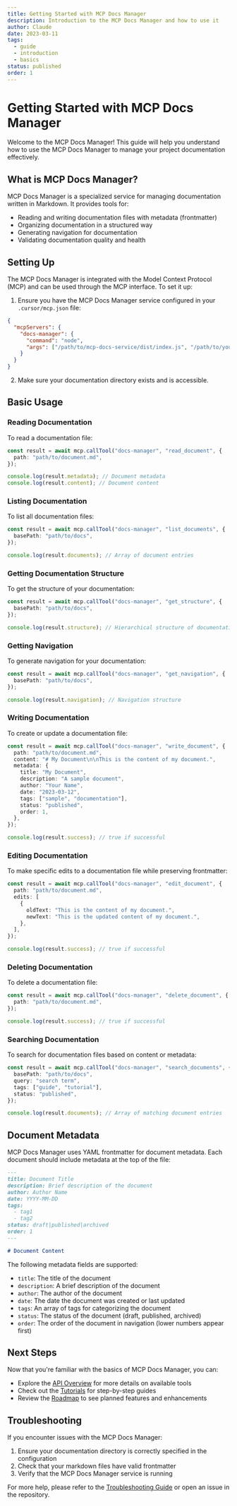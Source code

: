 ```yaml
---
title: Getting Started with MCP Docs Manager
description: Introduction to the MCP Docs Manager and how to use it
author: Claude
date: 2023-03-11
tags:
  - guide
  - introduction
  - basics
status: published
order: 1
---
```


# Getting Started with MCP Docs Manager

Welcome to the MCP Docs Manager! This guide will help you understand how to use the MCP Docs Manager to manage your project documentation effectively.

## What is MCP Docs Manager?

MCP Docs Manager is a specialized service for managing documentation written in Markdown. It provides tools for:

- Reading and writing documentation files with metadata (frontmatter)
- Organizing documentation in a structured way
- Generating navigation for documentation
- Validating documentation quality and health

## Setting Up

The MCP Docs Manager is integrated with the Model Context Protocol (MCP) and can be used through the MCP interface. To set it up:

1. Ensure you have the MCP Docs Manager service configured in your `.cursor/mcp.json` file:

```json
{
  "mcpServers": {
    "docs-manager": {
      "command": "node",
      "args": ["/path/to/mcp-docs-service/dist/index.js", "/path/to/your/docs"]
    }
  }
}
```

2. Make sure your documentation directory exists and is accessible.

## Basic Usage

### Reading Documentation

To read a documentation file:

```typescript
const result = await mcp.callTool("docs-manager", "read_document", {
  path: "path/to/document.md",
});

console.log(result.metadata); // Document metadata
console.log(result.content); // Document content
```

### Listing Documentation

To list all documentation files:

```typescript
const result = await mcp.callTool("docs-manager", "list_documents", {
  basePath: "path/to/docs",
});

console.log(result.documents); // Array of document entries
```

### Getting Documentation Structure

To get the structure of your documentation:

```typescript
const result = await mcp.callTool("docs-manager", "get_structure", {
  basePath: "path/to/docs",
});

console.log(result.structure); // Hierarchical structure of documentation
```

### Getting Navigation

To generate navigation for your documentation:

```typescript
const result = await mcp.callTool("docs-manager", "get_navigation", {
  basePath: "path/to/docs",
});

console.log(result.navigation); // Navigation structure
```

### Writing Documentation

To create or update a documentation file:

```typescript
const result = await mcp.callTool("docs-manager", "write_document", {
  path: "path/to/document.md",
  content: "# My Document\n\nThis is the content of my document.",
  metadata: {
    title: "My Document",
    description: "A sample document",
    author: "Your Name",
    date: "2023-03-12",
    tags: ["sample", "documentation"],
    status: "published",
    order: 1,
  },
});

console.log(result.success); // true if successful
```

### Editing Documentation

To make specific edits to a documentation file while preserving frontmatter:

```typescript
const result = await mcp.callTool("docs-manager", "edit_document", {
  path: "path/to/document.md",
  edits: [
    {
      oldText: "This is the content of my document.",
      newText: "This is the updated content of my document.",
    },
  ],
});

console.log(result.success); // true if successful
```

### Deleting Documentation

To delete a documentation file:

```typescript
const result = await mcp.callTool("docs-manager", "delete_document", {
  path: "path/to/document.md",
});

console.log(result.success); // true if successful
```

### Searching Documentation

To search for documentation files based on content or metadata:

```typescript
const result = await mcp.callTool("docs-manager", "search_documents", {
  basePath: "path/to/docs",
  query: "search term",
  tags: ["guide", "tutorial"],
  status: "published",
});

console.log(result.documents); // Array of matching document entries
```

## Document Metadata

MCP Docs Manager uses YAML frontmatter for document metadata. Each document should include metadata at the top of the file:

```markdown
---
title: Document Title
description: Brief description of the document
author: Author Name
date: YYYY-MM-DD
tags:
  - tag1
  - tag2
status: draft|published|archived
order: 1
---

# Document Content
```

The following metadata fields are supported:

- `title`: The title of the document
- `description`: A brief description of the document
- `author`: The author of the document
- `date`: The date the document was created or last updated
- `tags`: An array of tags for categorizing the document
- `status`: The status of the document (draft, published, archived)
- `order`: The order of the document in navigation (lower numbers appear first)

## Next Steps

Now that you're familiar with the basics of MCP Docs Manager, you can:

- Explore the [API Overview](../api/overview.md) for more details on available tools
- Check out the [Tutorials](../tutorials/) for step-by-step guides
- Review the [Roadmap](../roadmap.md) to see planned features and enhancements

## Troubleshooting

If you encounter issues with the MCP Docs Manager:

1. Ensure your documentation directory is correctly specified in the configuration
2. Check that your markdown files have valid frontmatter
3. Verify that the MCP Docs Manager service is running

For more help, please refer to the [Troubleshooting Guide](troubleshooting.md) or open an issue in the repository.
